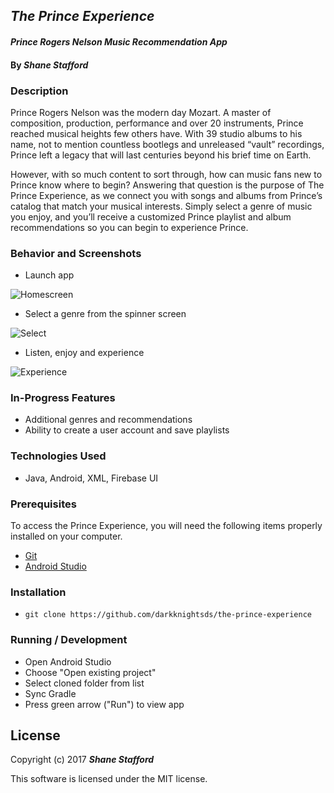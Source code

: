 ## _The Prince Experience_

#### _Prince Rogers Nelson Music Recommendation App_

#### By _**Shane Stafford**_

### Description
Prince Rogers Nelson was the modern day Mozart. A master of composition, production, performance and over 20 instruments, Prince reached musical heights few others have. With 39 studio albums to his name, not to mention countless bootlegs and unreleased “vault” recordings, Prince left a legacy that will last centuries beyond his brief time on Earth.

However, with so much content to sort through, how can music fans new to Prince know where to begin? Answering that question is the purpose of The Prince Experience, as we connect you with songs and albums from Prince’s catalog that match your musical interests. Simply select a genre of music you enjoy, and you’ll receive a customized Prince playlist and album recommendations so you can begin to experience Prince.

### Behavior and Screenshots

* Launch app

![Homescreen](https://user-images.githubusercontent.com/25571782/31263147-3070b466-aa15-11e7-84f1-a57c06c62284.png)

* Select a genre from the spinner screen

![Select](https://user-images.githubusercontent.com/25571782/31263148-3452b3ea-aa15-11e7-8be5-0e15e5e20bdf.png)

* Listen, enjoy and experience

![Experience](https://user-images.githubusercontent.com/25571782/31263149-365b9bfc-aa15-11e7-8ece-4c92b9017a76.png)

### In-Progress Features
* Additional genres and recommendations
* Ability to create a user account and save playlists

### Technologies Used
* Java, Android, XML, Firebase UI

### Prerequisites

To access the Prince Experience, you will need the following items properly installed on your computer.

* [Git](https://git-scm.com/)
* [Android Studio](https://developer.android.com/studio/index.html)

### Installation

* `git clone https://github.com/darkknightsds/the-prince-experience`


### Running / Development
* Open Android Studio
* Choose "Open existing project"
* Select cloned folder from list
* Sync Gradle
* Press green arrow ("Run") to view app

## License

Copyright (c) 2017 **_Shane Stafford_**

This software is licensed under the MIT license.
